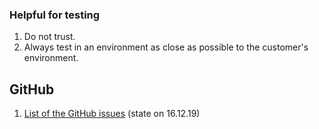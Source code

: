 ### Helpful for testing 

1. Do not trust.
2. Always test in an environment as close as possible to the customer's environment.

## GitHub

1. [List of the GitHub issues](https://docs.google.com/document/d/1FMQJHxR8cj28jJxSi8dZirBngi_OI9RNwFXotnfvAPE/edit)  (state on 16.12.19)

